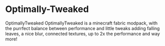 # Optimally-Tweaked
OptimallyTweaked OptimallyTweaked is a minecraft fabric modpack, with the purrfect balance between performance and little tweaks adding falling leaves, a nice blur, connected textures, up to 2x the performance and way more!
